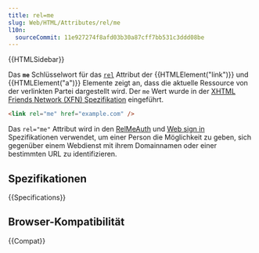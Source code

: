```yaml
---
title: rel=me
slug: Web/HTML/Attributes/rel/me
l10n:
  sourceCommit: 11e927274f8afd03b30a87cff7bb531c3ddd08be
---
```


{{HTMLSidebar}}

Das **`me`** Schlüsselwort für das [`rel`](/de/docs/Web/HTML/Element/link#rel) Attribut der {{HTMLElement("link")}} und {{HTMLElement("a")}} Elemente zeigt an, dass die aktuelle Ressource von der verlinkten Partei dargestellt wird. Der `me` Wert wurde in der [XHTML Friends Network (XFN) Spezifikation](https://gmpg.org/xfn/) eingeführt.

```html
<link rel="me" href="example.com" />
```

Das `rel="me"` Attribut wird in den [RelMeAuth](https://microformats.org/wiki/RelMeAuth) und [Web sign in](https://microformats.org/wiki/web-sign-in) Spezifikationen verwendet, um einer Person die Möglichkeit zu geben, sich gegenüber einem Webdienst mit ihrem Domainnamen oder einer bestimmten URL zu identifizieren.

## Spezifikationen

{{Specifications}}

## Browser-Kompatibilität

{{Compat}}
